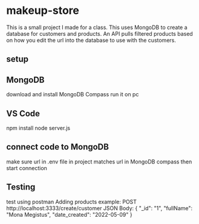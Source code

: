 # makeup-store
This is a small project I made for a class. This uses MongoDB to create a database for customers and products. An API pulls filtered products based on how you edit the url into the database to use with the customers.

## setup

## MongoDB
download and install MongoDB Compass
run it on pc

## VS Code
npm install
node server.js

## connect code to MongoDB
make sure url in .env file in project matches url in MongoDB compass
then start connection

## Testing
test using postman
Adding products example:
POST http://localhost:3333/create/customer
JSON Body:
{
    "_id": "1",
    "fullName": "Mona Megistus",
    "date_created": "2022-05-09"
}
